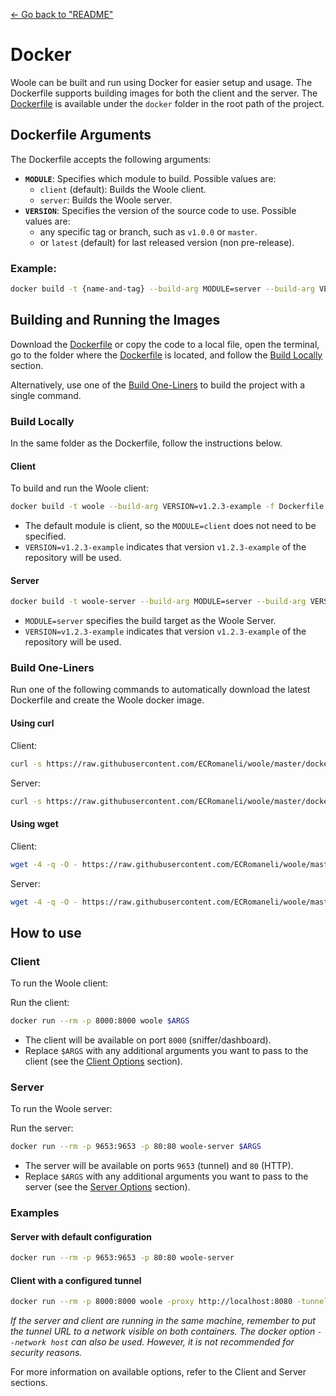 
[<- Go back to "README"](../README.md)

# Docker

Woole can be built and run using Docker for easier setup and usage. The Dockerfile supports building images for both the client and the server. The [Dockerfile](https://github.com/ECRomaneli/woole/blob/master/docker/Dockerfile) is available under the `docker` folder in the root path of the project.

## Dockerfile Arguments

The Dockerfile accepts the following arguments:

- **`MODULE`**: Specifies which module to build. Possible values are:
  - `client` (default): Builds the Woole client.
  - `server`: Builds the Woole server.
- **`VERSION`**: Specifies the version of the source code to use. Possible values are:
  - any specific tag or branch, such as `v1.0.0` or `master`.
  - or `latest` (default) for last released version (non pre-release).

### Example:

```sh
docker build -t {name-and-tag} --build-arg MODULE=server --build-arg VERSION=v1.2.3-example -f Dockerfile .
```

## Building and Running the Images

Download the [Dockerfile](https://github.com/ECRomaneli/woole/blob/master/docker/Dockerfile) or copy the code to a local file, open the terminal, go to the folder where the [Dockerfile](https://github.com/ECRomaneli/woole/blob/master/docker/Dockerfile) is located, and follow the [Build Locally](#build-locally) section.

Alternatively, use one of the [Build One-Liners](#build-one-liners) to build the project with a single command.

### Build Locally

In the same folder as the Dockerfile, follow the instructions below.

#### Client

To build and run the Woole client:

```sh
docker build -t woole --build-arg VERSION=v1.2.3-example -f Dockerfile .
```

- The default module is client, so the `MODULE=client` does not need to be specified.
- `VERSION=v1.2.3-example` indicates that version `v1.2.3-example` of the repository will be used.

#### Server

```sh
docker build -t woole-server --build-arg MODULE=server --build-arg VERSION=v1.2.3-example -f Dockerfile .
```

- `MODULE=server` specifies the build target as the Woole Server.
- `VERSION=v1.2.3-example` indicates that version `v1.2.3-example` of the repository will be used.

### Build One-Liners

Run one of the following commands to automatically download the latest Dockerfile and create the Woole docker image.

#### Using curl

Client:

```sh
curl -s https://raw.githubusercontent.com/ECRomaneli/woole/master/docker/Dockerfile | docker build --no-cache -t woole -f - .
```

Server:

```sh
curl -s https://raw.githubusercontent.com/ECRomaneli/woole/master/docker/Dockerfile | docker build --no-cache -t woole-server --build-arg MODULE=server -f - .
```

#### Using wget

Client:

```sh
wget -4 -q -O - https://raw.githubusercontent.com/ECRomaneli/woole/master/docker/Dockerfile | docker build --no-cache -t woole -f - .
```

Server:

```sh
wget -4 -q -O - https://raw.githubusercontent.com/ECRomaneli/woole/master/docker/Dockerfile | docker build --no-cache -t woole-server --build-arg MODULE=server -f - .
```

## How to use

### Client

To run the Woole client:

Run the client:
```sh
docker run --rm -p 8000:8000 woole $ARGS
```

- The client will be available on port `8000` (sniffer/dashboard).
- Replace `$ARGS` with any additional arguments you want to pass to the client (see the [Client Options](client.md#available-options) section).

### Server

To run the Woole server:

Run the server:
```sh
docker run --rm -p 9653:9653 -p 80:80 woole-server $ARGS
```

- The server will be available on ports `9653` (tunnel) and `80` (HTTP).
- Replace `$ARGS` with any additional arguments you want to pass to the server (see the [Server Options](server.md#available-options) section).

### Examples

#### Server with default configuration

```sh
docker run --rm -p 9653:9653 -p 80:80 woole-server
```

#### Client with a configured tunnel

```sh
docker run --rm -p 8000:8000 woole -proxy http://localhost:8080 -tunnel woole.me
```

*If the server and client are running in the same machine, remember to put the tunnel URL to a network visible on both containers. The docker option `--network host` can also be used. However, it is not recommended for security reasons.*

For more information on available options, refer to the Client and Server sections.
